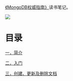 [《MongoDB权威指南》](https://book.douban.com/subject/6068947/)读书笔记。

![](img/cover/cover.ipg)

# 目录

[一，简介](一，简介.md)

[二，入门](二，入门.md)

[三，创建、更新及删除文档](三，创建、更新及删除文档.md)
